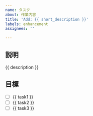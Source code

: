 ```yaml
---
name: タスク
about: 作業内容
title: 'Add: {{ short_description }}'
labels: enhancement
assignees: ''

---
```


## 説明

{{ description }}

## 目標

- [ ] {{ task1 }}
- [ ] {{ task2 }}
- [ ] {{ task3 }}
